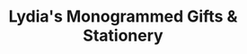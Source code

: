 ---
title: "Lydia's Monogrammed Gifts & Stationery"
url: /fredericksburg/lydias-monogrammed-gifts-und-stationery/
shop: Schreibwaren
---